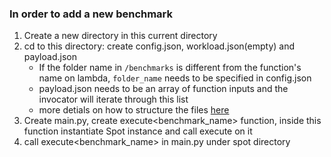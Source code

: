 ### In order to add a new benchmark
1. Create a new directory in this current directory
2. cd to this directory: create config.json, workload.json(empty) and payload.json
    - If the folder name in `/benchmarks` is different from the function's name on lambda, `folder_name` needs to be specified in config.json
    - payload.json needs to be an array of function inputs and the invocator will iterate through this list
    - more detials on how to structure the files [here](/spot/invocation)
3. Create main.py, create execute<benchmark_name> function, inside this function instantiate Spot instance and call execute on it
4. call execute<benchmark_name> in main.py under spot directory
